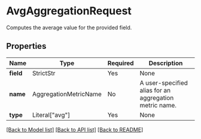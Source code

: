 # AvgAggregationRequest

Computes the average value for the provided field.

## Properties
Name | Type | Required | Description |
------------ | ------------- | ------------- | ------------- |
**field** | StrictStr | Yes | None |
**name** | AggregationMetricName | No | A user-specified alias for an aggregation metric name. |
**type** | Literal["avg"] | Yes | None |


[[Back to Model list]](../../README.md#documentation-for-models) [[Back to API list]](../../README.md#documentation-for-api-endpoints) [[Back to README]](../../README.md)
